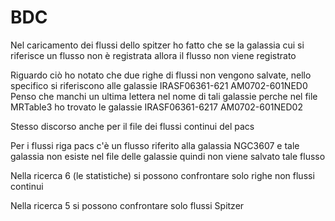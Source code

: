 # BDC
Nel caricamento dei flussi dello spitzer ho fatto che 
se la galassia cui si riferisce un flusso non è registrata allora il flusso non viene registrato

Riguardo ciò ho notato che due righe di flussi non vengono salvate, nello specifico si riferiscono alle galassie
IRASF06361-621
AM0702-601NED0
Penso che manchi un ultima lettera nel nome di tali galassie perche nel file MRTable3 ho trovato le galassie
IRASF06361-6217
AM0702-601NED02

Stesso discorso anche per il file dei flussi continui del pacs

Per i flussi riga pacs c'è un flusso riferito alla galassia 
NGC3607
e tale galassia non esiste nel file delle galassie quindi non viene salvato tale flusso

Nella ricerca 6 (le statistiche) si possono confrontare solo righe non flussi continui

Nella ricerca 5 si possono confrontare solo flussi Spitzer